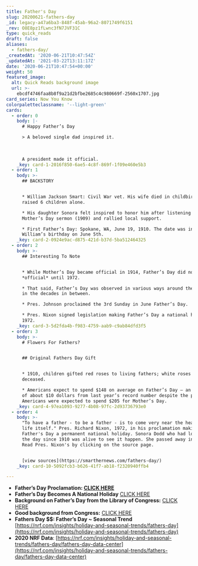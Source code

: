 ```yaml
---
title: Father's Day
slug: 20200621-fathers-day
_id: legacy-a47a6ba3-848f-45ab-96a2-8071749f6151
_rev: O8E8pz1fLwnc3fN7JVF31C
type: quick_reads
draft: false
aliases:
  - fathers-day/
_createdAt: '2020-06-21T10:47:54Z'
_updatedAt: '2021-03-22T13:11:17Z'
date: '2020-06-21T10:47:54+00:00'
weight: 50
featured_image:
  alt: Quick Reads background image
  url: >-
    ebcdf4746faa8b8f9a21d2bfbe2685c4c980669f-2560x1707.jpg
card_series: Now You Know
colorpaletteclassname: '--light-green'
cards:
  - order: 0
    body: |-
      # Happy Father’s Day

      > A beloved single dad inspired it.  
        
        
        
      A president made it official.
    _key: card-1-2016f850-6ae5-4c8f-869f-1f09e460e5b3
  - order: 1
    body: >-
      ## BACKSTORY


      * William Jackson Smart: Civil War vet. His wife died in childbirth & he
      raised 6 children alone.

      * His daughter Sonora felt inspired to honor him after listening to a
      Mother’s Day sermon (1909) and rallied local support.

      * First Father’s Day: Spokane, WA, June 19, 1910. The date was inspired by
      William’s birthday on June 5th.
    _key: card-2-0924e9ac-d875-421d-b37d-5ba512464325
  - order: 2
    body: >-
      ## Interesting To Note


      * While Mother’s Day became official in 1914, Father’s Day did not become
      *official* until 1972.

      * That said, Father’s Day was observed in various ways around the country
      in the decades in between.

      * Pres. Johnson proclaimed the 3rd Sunday in June Father’s Day.

      * Pres. Nixon signed legislation making Father’s Day a national holiday in
      1972.
    _key: card-3-5d2fda4b-f983-4759-aab9-c9ab84dfd3f5
  - order: 3
    body: >-
      # Flowers For Fathers?


      ## Original Fathers Day Gift


      * 1910, children gifted red roses to living fathers; white roses honored
      deceased.

      * Americans expect to spend $148 on average on Father’s Day – an increase
      of about $10 dollars from last year’s record number despite the pandemic.
      Americans were expected to spend $205 for Mother’s Day.
    _key: card-4-97ea1093-9277-4b08-97fc-2d93736793e0
  - order: 4
    body: >-
      "To have a father - to be a father - is to come very near the heart of
      life itself." Pres. Richard Nixon, 1972, in his proclamation making
      Father's Day a permanent national holiday. Sonora Dodd who had lobbied for
      the day since 1910 was alive to see it happen. She passed away in 1978.
      Read Pres. Nixon's by clicking on the source page.


      [view sources](https://smarthernews.com/fathers-day/)
    _key: card-10-5092fcb3-b626-41f7-ab18-f2320940ffb4

---
```

* **Father’s Day Proclamation: [CLICK HERE](https://www.presidency.ucsb.edu/documents/proclamation-4127-fathers-day)**
* **Father’s Day Becomes A National Holiday** [CLICK HERE](https://history.house.gov/Historical-Highlights/1951-2000/Father-s-Day-becomes-a-national-holiday/)
* **Background on Father’s Day from the Library of Congress:** [CLICK HERE](https://www.loc.gov/wiseguide/jun03/father.html)
* **Good background from Congress:** [CLICK HERE](https://www.congress.gov/bill/111th-congress/house-resolution/539/text)
* **Fathers Day $$: Father’s Day ~ Seasonal Trend**  
[https://nrf.com/insights/holiday-and-seasonal-trends/fathers-day](https://nrf.com/insights/holiday-and-seasonal-trends/fathers-day)
* **2020 NRF Data**: [https://nrf.com/insights/holiday-and-seasonal-trends/fathers-day/fathers-day-data-center](https://nrf.com/insights/holiday-and-seasonal-trends/fathers-day/fathers-day-data-center)
